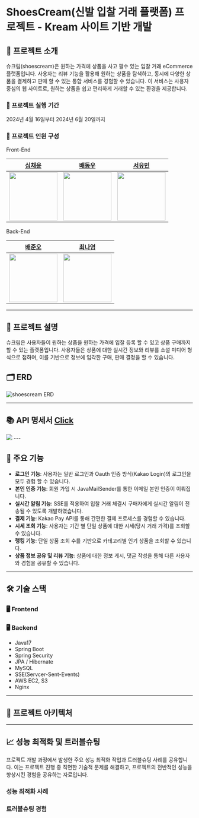 # ShoesCream(신발 입찰 거래 플랫폼) 프로젝트 - Kream 사이트 기반 개발

## 🚀 프로젝트 소개

슈크림(shoescream)은 원하는 가격에 상품을 사고 팔수 있는 입찰 거래 eCommerce 플랫폼입니다. 사용자는 리뷰 기능을 활용해 원하는 상품을 탐색하고, 동시에 다양한 상품을 결제하고 판매 할 수 있는 통합 서비스를 경험할 수 있습니다. 이 서비스는 사용자 중심의 웹 사이트로, 원하는 상품을 쉽고 편리하게 거래할 수 있는 환경을 제공합니다.

### 📅 프로젝트 실행 기간

2024년 4월 16일부터 2024년 6월 20일까지

### 👤 프로젝트 인원 구성
Front-End

|                         [심채윤](https://github.com/chaeyun-sim)                          |                       [배동우](https://github.com/BaeDongWoo)                        |                       [서유민](https://github.com/seoyumin1018)                       |
|:---------------------------------------------------------------------------------:|:--------------------------------------------------------------------------------:|:-------------------------------------------------------------------------------:|
| <img width="130px" src="https://avatars.githubusercontent.com/u/111689342?v=4" /> | <img width="130px" src="https://avatars.githubusercontent.com/u/114900672?v=4"/> | <img width="130px" src="https://avatars.githubusercontent.com/u/137030928?v=4"/> |

Back-End

|                       [배준오](https://github.com/Junobee25)                       |                       [최나영](https://github.com/rxmxntic)                       |
|:---------------------------------------------------------------------------------:|:--------------------------------------------------------------------------------:|
| <img width="130px" src="https://avatars.githubusercontent.com/u/109403631?v=4" /> | <img width="130px" src="https://avatars.githubusercontent.com/u/121682792?v=4"/> |


---

## 📜 프로젝트 설명

슈크림은 사용자들이 원하는 상품을 원하는 가격에 입찰 등록 할 수 있고 상품 구매까지 할 수 있는 플랫폼입니다. 사용자들은 상품에 대한 실시간 정보와 리뷰를 소셜 미디어 형식으로 접하며, 이를 기반으로 정보에 입각한 구매, 판매 결정을 할 수 있습니다.

## 🗂 ERD

![shoescream ERD](https://github.com/shoescream/backend/assets/109403631/c7a6a7ea-7f1e-43c0-b521-ca7018dd082c)

---

## 📚 API 명세서 [Click](https://www.notion.so/API-dff7ba4cbafb44da8063a4e787975ebc)
<img src="https://github.com/shoescream/backend/assets/109403631/93a40a5b-dd5f-4c9a-8784-4cf4433b2870">
---

## 🌟 주요 기능

- **로그인 기능**: 사용자는 일반 로그인과 Oauth 인증 방식(Kakao Login)의 로그인을 모두 경험 할 수 있습니다.
- **본인 인증 기능**: 회원 가입 시 JavaMailSender를 통한 이메일 본인 인증이 이뤄집니다.
- **실시간 알림 기능**: SSE를 적용하여 입찰 거래 체결시 구매자에게 실시간 알림이 전송될 수 있도록 개발하였습니다.
- **결제 기능**: Kakao Pay API를 통해 간편한 결제 프로세스를 경험할 수 있습니다.
- **시세 조회 기능**: 사용자는 기간 별 단일 상품에 대한 시세(당시 거래 가격)를 조회할 수 있습니다.
- **랭킹 기능**: 단일 상품 조회 수를 기반으로 카테고리별 인기 상품을 조회할 수 있습니다.
- **상품 정보 공유 및 리뷰 기능**: 상품에 대한 정보 게시, 댓글 작성을 통해 다른 사용자와 경험을 공유할 수 있습니다.

---

## 🛠 기술 스택

### 🖥 Frontend

### 🖥 Backend

- Java17
- Spring Boot
- Spring Security
- JPA / Hibernate
- MySQL
- SSE(Servcer-Sent-Events)
- AWS EC2, S3
- Nginx
---

## 🚧 프로젝트 아키텍처

---

## 📈 성능 최적화 및 트러블슈팅

프로젝트 개발 과정에서 발생한 주요 성능 최적화 작업과 트러블슈팅 사례를 공유합니다. 이는 프로젝트 진행 중 직면한 기술적 문제를 해결하고, 프로젝트의 전반적인 성능을 향상시킨 경험을 공유하는 자료입니다.

### 성능 최적화 사례


### 트러블슈팅 경험

